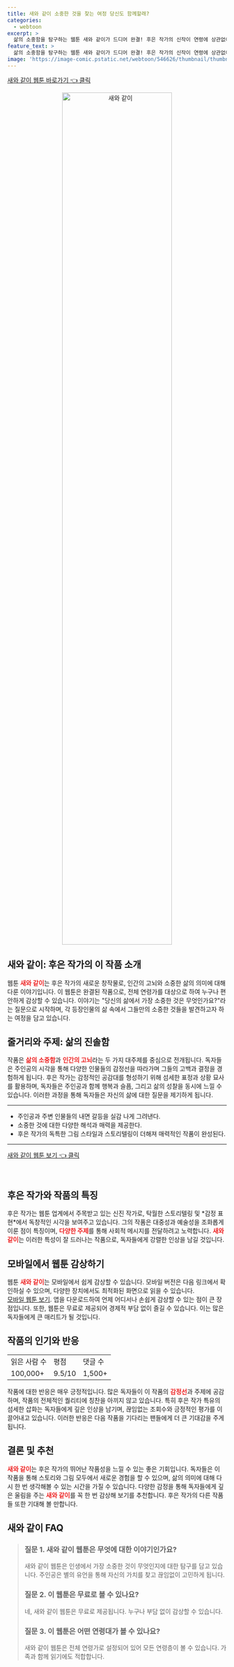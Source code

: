 ```yaml
---
title: 새와 같이 소중한 것을 찾는 여정 당신도 함께할래?
categories:
  - webtoon
excerpt: >
  삶의 소중함을 탐구하는 웹툰 새와 같이가 드디어 완결! 후은 작가의 신작이 연령에 상관없이 모두에게 감동을 선사합니다. 클릭해서 그 의미를 확인하세요!
feature_text: >
  삶의 소중함을 탐구하는 웹툰 새와 같이가 드디어 완결! 후은 작가의 신작이 연령에 상관없이 모두에게 감동을 선사합니다. 클릭해서 그 의미를 확인하세요!
image: 'https://image-comic.pstatic.net/webtoon/546626/thumbnail/thumbnail_IMAG21_4123390027813709369.jpg'
---
```


<p><a class="modoo-button" href="https://comic.naver.com/webtoon/list?titleId=546626" rel="nofollow noopener">새와 같이 웹툰 바로가기 👈 클릭</a></p>
<figure class="image" style="width: 50%; height: 50%; text-align: center; margin: auto;"><img alt="새와 같이" src="https://image-comic.pstatic.net/webtoon/546626/thumbnail/thumbnail_IMAG21_4123390027813709369.jpg" style="width: 100%; height: 100%; object-fit: cover;"/></figure>
<h2 id="웹툰_소개">새와 같이: 후은 작가의 이 작품 소개</h2>
<p>웹툰 <b><span style="color: #ee2323;">새와 같이</span></b>는 후은 작가의 새로운 창작물로, 인간의 고뇌와 소중한 삶의 의미에 대해 다룬 이야기입니다. 이 웹툰은 완결된 작품으로, 전체 연령가를 대상으로 하여 누구나 편안하게 감상할 수 있습니다. 이야기는 "당신의 삶에서 가장 소중한 것은 무엇인가요?"라는 질문으로 시작하며, 각 등장인물의 삶 속에서 그들만의 소중한 것들을 발견하고자 하는 여정을 담고 있습니다.</p>
<h2 id="줄거리_및_주제">줄거리와 주제: 삶의 진솔함</h2>
<p>작품은 <b><span style="color: #ee2323;">삶의 소중함</span></b>과 <b><span style="color: #ee2323;">인간의 고뇌</span></b>라는 두 가지 대주제를 중심으로 전개됩니다. 독자들은 주인공의 시각을 통해 다양한 인물들의 감정선을 따라가며 그들의 고백과 결정을 경험하게 됩니다. 후은 작가는 감정적인 공감대를 형성하기 위해 섬세한 표정과 상황 묘사를 활용하며, 독자들은 주인공과 함께 행복과 슬픔, 그리고 삶의 성찰을 동시에 느낄 수 있습니다. 이러한 과정을 통해 독자들은 자신의 삶에 대한 질문을 제기하게 됩니다.</p>
<hr/>
<ul>
<li>주인공과 주변 인물들의 내면 갈등을 실감 나게 그려낸다.</li>
<li>소중한 것에 대한 다양한 해석과 매력을 제공한다.</li>
<li>후은 작가의 독특한 그림 스타일과 스토리텔링이 더해져 매력적인 작품이 완성된다.</li>
</ul>
<hr/>
<p><a class="modoo-button" href="https://m.comic.naver.com/webtoon/list?titleId=546626" rel="nofollow noopener">새와 같이 웹툰 보기 👈 클릭</a></p><br/>
<h2 id="저자_와_작품_특징">후은 작가와 작품의 특징</h2>
<p>후은 작가는 웹툰 업계에서 주목받고 있는 신진 작가로, 탁월한 스토리텔링 및 *감정 표현*에서 독창적인 시각을 보여주고 있습니다. 그의 작품은 대중성과 예술성을 조화롭게 이룬 점이 특징이며, <b><span style="color: #ee2323;">다양한 주제</span></b>를 통해 사회적 메시지를 전달하려고 노력합니다. <b><span style="color: #ee2323;">새와 같이</span></b>는 이러한 특성이 잘 드러나는 작품으로, 독자들에게 강렬한 인상을 남길 것입니다.</p>
<h2 id="모바일_이용_안내">모바일에서 웹툰 감상하기</h2>
<p>웹툰 <b><span style="color: #ee2323;">새와 같이</span></b>는 모바일에서 쉽게 감상할 수 있습니다. 모바일 버전은 다음 링크에서 확인하실 수 있으며, 다양한 장치에서도 최적화된 화면으로 읽을 수 있습니다.<br/><a href="https://m.comic.naver.com/webtoon/list?titleId=546626">모바일 웹툰 보기</a>. 앱을 다운로드하여 언제 어디서나 손쉽게 감상할 수 있는 점이 큰 장점입니다. 또한, 웹툰은 무료로 제공되어 경제적 부담 없이 즐길 수 있습니다. 이는 많은 독자들에게 큰 매리트가 될 것입니다.</p>
<h2 id="작품_인기">작품의 인기와 반응</h2>
<table>
<tr>
<td>읽은 사람 수</td>
<td>평점</td>
<td>댓글 수</td>
</tr>
<tr>
<td>100,000+</td>
<td>9.5/10</td>
<td>1,500+</td>
</tr>
</table>
<p>작품에 대한 반응은 매우 긍정적입니다. 많은 독자들이 이 작품의 <b><span style="color: #ee2323;">감정선</span></b>과 주제에 공감하며, 작품의 전체적인 퀄리티에 칭찬을 아끼지 않고 있습니다. 특히 후은 작가 특유의 섬세한 삽화는 독자들에게 깊은 인상을 남기며, 끊임없는 조회수와 긍정적인 평가를 이끌어내고 있습니다. 이러한 반응은 다음 작품을 기다리는 팬들에게 더 큰 기대감을 주게 됩니다.</p>
<h2 id="결론_및_추천">결론 및 추천</h2>
<p><b><span style="color: #ee2323;">새와 같이</span></b>는 후은 작가의 뛰어난 작품성을 느낄 수 있는 좋은 기회입니다. 독자들은 이 작품을 통해 스토리와 그림 모두에서 새로운 경험을 할 수 있으며, 삶의 의미에 대해 다시 한 번 생각해볼 수 있는 시간을 가질 수 있습니다. 다양한 감정을 통해 독자들에게 깊은 울림을 주는 <b><span style="color: #ee2323;">새와 같이</span></b>를 꼭 한 번 감상해 보기를 추천합니다. 후은 작가의 다른 작품들 또한 기대해 볼 만합니다.</p>
<h2 id=새와 같이_FAQ>새와 같이 FAQ</h2>
<div itemscope="" itemtype="https://schema.org/FAQPage"> <blockquote> <div itemscope="" itemprop="mainEntity" itemtype="https://schema.org/Question"> <h3 id="질문_1" itemprop="name">질문 1. 새와 같이 웹툰은 무엇에 대한 이야기인가요?</h3> <div itemscope="" itemprop="acceptedAnswer" itemtype="https://schema.org/Answer"> <span itemprop="text"> <p>새와 같이 웹툰은 인생에서 가장 소중한 것이 무엇인지에 대한 탐구를 담고 있습니다. 주인공은 별의 유언을 통해 자신의 가치를 찾고 끊임없이 고민하게 됩니다.</p> </span> </div> </div> <div itemscope="" itemprop="mainEntity" itemtype="https://schema.org/Question"> <h3 id="질문_2" itemprop="name">질문 2. 이 웹툰은 무료로 볼 수 있나요?</h3> <div itemscope="" itemprop="acceptedAnswer" itemtype="https://schema.org/Answer"> <span itemprop="text"> <p>네, 새와 같이 웹툰은 무료로 제공됩니다. 누구나 부담 없이 감상할 수 있습니다.</p> </span> </div> </div> <div itemscope="" itemprop="mainEntity" itemtype="https://schema.org/Question"> <h3 id="질문_3" itemprop="name">질문 3. 이 웹툰은 어떤 연령대가 볼 수 있나요?</h3> <div itemscope="" itemprop="acceptedAnswer" itemtype="https://schema.org/Answer"> <span itemprop="text"> <p>새와 같이 웹툰은 전체 연령가로 설정되어 있어 모든 연령층이 볼 수 있습니다. 가족과 함께 읽기에도 적합합니다.</p> </span> </div> </div> </blockquote> </div>

